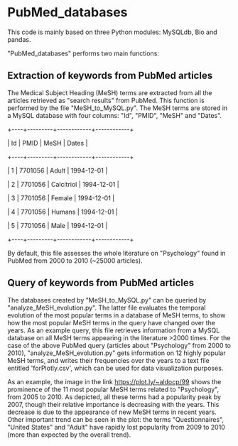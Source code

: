 # PubMed_databases

This code is mainly based on three Python modules: MySQLdb, Bio and pandas. 

"PubMed_databases" performs two main functions: 


## Extraction of keywords from PubMed articles 

The Medical Subject Heading (MeSH) terms are extracted from all the articles retrieved as "search results" from PubMed. 
This function is performed by the file "MeSH_to_MySQL.py". 
The MeSH terms are stored in a MySQL database with four columns: "Id", "PMID", "MeSH" and "Dates". 

+----+---------+------------+------------+

| Id | PMID    | MeSH       | Dates      |

+----+---------+------------+------------+

|  1 | 7701056 | Adult      | 1994-12-01 |

|  2 | 7701056 | Calcitriol | 1994-12-01 |

|  3 | 7701056 | Female     | 1994-12-01 |

|  4 | 7701056 | Humans     | 1994-12-01 |

|  5 | 7701056 | Male       | 1994-12-01 |

+----+---------+------------+------------+

By default, this file assesses the whole literature on "Psychology" found in PubMed from 2000 to 2010 (~25000 articles). 

## Query of keywords from PubMed articles 

The databases created by "MeSH_to_MySQL.py" can be queried by "analyze_MeSH_evolution.py". 
The latter file evaluates the temporal evolution of the most popular terms in a database of MeSH terms, to show how the most popular MeSH terms in the query have changed over the years. 
As an example query, this file retrieves information from a MySQL database on all MeSH terms appearing in the literature >2000 times. 
For the case of the above PubMed query (articles about "Psychology" from 2000 to 2010), "analyze_MeSH_evolution.py" gets information on 12 highly popular MeSH terms, and writes their frequencies over the years to a text file entitled 'forPlotly.csv', which can be used for data visualization purposes. 

As an example, the image in the link https://plot.ly/~aldocp/99 shows the prominence of the 11 most popular MeSH terms related to "Psychology", from 2005 to 2010. 
As depicted, all these terms had a popularity peak by 2007, though their relative importance is decreasing with the years. This decrease is due to the appearance of new MeSH terms in recent years. Other important trend can be seen in the plot: the terms "Questionnaires", "United States" and "Adult" have rapidly lost popularity from 2009 to 2010 (more than expected by the overall trend). 
